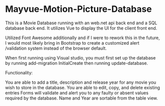 # Mayvue-Motion-Picture-Database

This is a Movie Database running with an web.net api back end and a SQL database back end.  It utilizes Vue to display the UI for the client front end.  

Utilized Font Awesome additionally and if I were to rework this in the future, I would most likely bring in Bootstrap to create a customized alert /validation system instead of the browser default.

When first running using Visual studio, you must first set up the database by running add-migration InitialCreate
then running update-database.

Functionality:

You are able to add a title, description and release year for any movie you wish to store in the database.
You are able to edit, copy, and delete existing entries
Forms will validate and alert you to any faulty or absent values required by the database.
Name and Year are sortable from the table view.  
